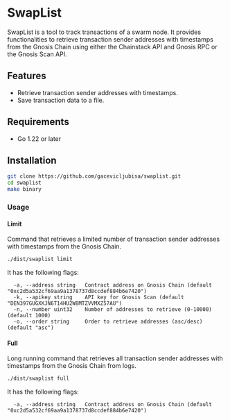 # SwapList

SwapList is a tool to track transactions of a swarm node. It provides functionalities to retrieve transaction sender addresses with timestamps from the Gnosis Chain using either the Chainstack API and Gnosis RPC or the Gnosis Scan API.

## Features

- Retrieve transaction sender addresses with timestamps.
- Save transaction data to a file.

## Requirements

- Go 1.22 or later

## Installation

```sh
git clone https://github.com/gacevicljubisa/swaplist.git
cd swaplist
make binary
```

### Usage

#### Limit

Command that retrieves a limited number of transaction sender addresses with timestamps from the Gnosis Chain. 

```sh
./dist/swaplist limit
```

It has the following flags:

```console
  -a, --address string   Contract address on Gnosis Chain (default "0xc2d5a532cf69aa9a1378737d8ccdef884b6e7420")
  -k, --apikey string    API key for Gnosis Scan (default "DEN397GUGXKJN6T14HU2W8MTZVVMXZ57AU")
  -n, --number uint32    Number of addresses to retrieve (0-10000) (default 1000)
  -o, --order string     Order to retrieve addresses (asc/desc) (default "asc")
```

#### Full

Long running command that retrieves all transaction sender addresses with timestamps from the Gnosis Chain from logs.

```sh
./dist/swaplist full
```

It has the following flags:

```console
  -a, --address string   Contract address on Gnosis Chain (default "0xc2d5a532cf69aa9a1378737d8ccdef884b6e7420")
```